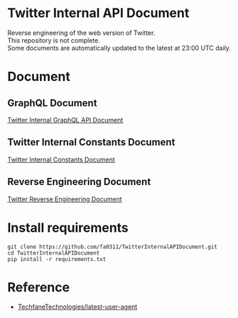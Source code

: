 # Twitter Internal API Document

Reverse engineering of the web version of Twitter.<br>
This repository is not complete.<br>
Some documents are automatically updated to the latest at 23:00 UTC daily.<br>

# Document

## GraphQL Document

[Twitter Internal GraphQL API Document](./docs/markdown/GraphQL.md)

## Twitter Internal Constants Document

[Twitter Internal Constants Document](./docs/markdown/FreezeObject.md)

## Reverse Engineering Document

[Twitter Reverse Engineering Document](./docs/markdown/RE.md)

# Install requirements

```
git clone https://github.com/fa0311/TwitterInternalAPIDocument.git
cd TwitterInternalAPIDocument
pip install -r requirements.txt
```

# Reference

- [TechfaneTechnologies/latest-user-agent](https://github.com/TechfaneTechnologies/latest-user-agent)
